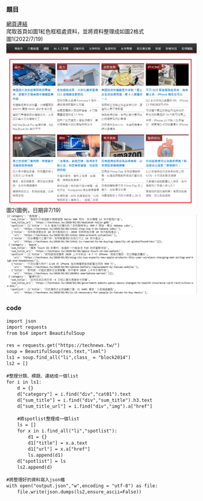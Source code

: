 ### 題目
[網頁連結](https://technews.tw/)<br>
爬取首頁如圖1紅色框框處資料，並將資料整理成如圖2格式<br>
圖1(2022/7/19)
![image](https://github.com/hsiaotingg/Python-web-crawler/blob/main/pic/technews-1.png)
圖2(圖例，日期非7/19)
![image](https://github.com/hsiaotingg/Python-web-crawler/blob/main/pic/technews-2.png)

### code
```
import json
import requests
from bs4 import BeautifulSoup

res = requests.get("https://technews.tw/")
soup = BeautifulSoup(res.text,"lxml")
ls1 = soup.find_all("li",class_ = "block2014")
ls2 = []

#整理分類、標題、連結成一個list
for i in ls1:
    d = {}
    d["category"] = i.find("div","cat01").text
    d["sum_title"] = i.find("div","sum_title").h3.text
    d["sum_title_url"] = i.find("div","img").a["href"]

    #將spotlist整理成一個list
    ls = []
    for x in i.find_all("li","spotlist"):
        d1 = {}
        d1["title"] = x.a.text
        d1["url"] = x.a["href"]
        ls.append(d1)
    d["spotlist"] = ls
    ls2.append(d)

#將整理好的資料寫入json檔
with open("output.json","w",encoding = "utf-8") as file:
    file.write(json.dumps(ls2,ensure_ascii=False))
```
